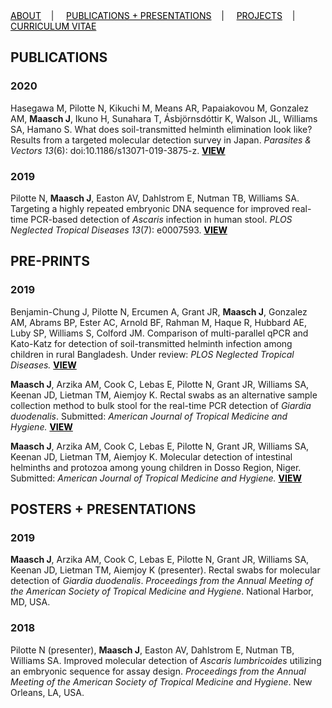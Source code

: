 <div class="topnav">
  <a href="about.html" style="color: rgb(0,0,0)"><font color="000000">ABOUT</font></a>&nbsp;&nbsp;&nbsp;&nbsp;|&nbsp;&nbsp;&nbsp;&nbsp;
  <a href="pubs.html" style="color: rgb(0,0,0)"><font color="000000">PUBLICATIONS + PRESENTATIONS</font></a>&nbsp;&nbsp;&nbsp;&nbsp;|&nbsp;&nbsp;&nbsp;&nbsp;
  <a href="projects.html" style="color: rgb(0,0,0)"><font color="000000">PROJECTS</font></a>&nbsp;&nbsp;&nbsp;&nbsp;|&nbsp;&nbsp;&nbsp;&nbsp;
    <a href="cv_01_2020.pdf" style="color: rgb(0,0,0)" target="_blank"><font color="000000">CURRICULUM VITAE</font></a> 
</div>

## PUBLICATIONS

### 2020

Hasegawa M, Pilotte N, Kikuchi M, Means AR, Papaiakovou M, Gonzalez AM, **Maasch J**, Ikuno H, Sunahara T, Ásbjörnsdóttir K, Walson JL, Williams SA, Hamano S. What does soil-transmitted helminth elimination look like? Results from a targeted molecular detection survey in Japan. *Parasites & Vectors 13*(6): doi:10.1186/s13071-019-3875-z. <b><a href="https://doi.org/10.1186/s13071-019-3875-z" style="color: rgb(0,0,0)" target="_blank"><font color="000000">VIEW</font></a></b> 

### 2019

Pilotte N, **Maasch J**, Easton AV, Dahlstrom E, Nutman TB, Williams SA. Targeting a highly repeated embryonic DNA sequence for improved real-time PCR-based detection of *Ascaris* infection in human stool. *PLOS Neglected Tropical Diseases 13*(7): e0007593.
<b><a href="https://doi.org/10.1371/journal.pntd.0007593" style="color: rgb(0,0,0)" target="_blank"><font color="000000">VIEW</font></a></b> 

## PRE-PRINTS

### 2019

Benjamin-Chung J, Pilotte N, Ercumen A, Grant JR, **Maasch J**, Gonzalez AM, Abrams BP, Ester AC, Arnold BF, Rahman M, Haque R, Hubbard AE, Luby SP, Williams S, Colford JM. Comparison of multi-parallel qPCR and Kato-Katz for detection of soil-transmitted helminth infection among children in rural Bangladesh. Under review: *PLOS Neglected Tropical Diseases.*
<b><a href="https://www.researchgate.net/publication/333020311_Comparison_of_multi-parallel_qPCR_and_Kato-Katz_for_detection_of_soil-transmitted_helminth_infection_among_children_in_rural_Bangladesh" style="color: rgb(0,0,0)" target="_blank"><font color="000000">VIEW</font></a></b> 

**Maasch J**, Arzika AM, Cook C, Lebas E, Pilotte N, Grant JR, Williams SA, Keenan JD, Lietman TM, Aiemjoy K. Rectal swabs as an alternative sample collection method to bulk stool for the real-time PCR detection of *Giardia duodenalis*. Submitted: *American Journal of Tropical Medicine and Hygiene.* <b><a href="https://github.com/jmaasch/giardia-swab-detection" style="color: rgb(0,0,0)" target="_blank"><font color="000000">VIEW</font></a></b> 

**Maasch J**, Arzika AM, Cook C, Lebas E, Pilotte N, Grant JR, Williams SA, Keenan JD, Lietman TM, Aiemjoy K. Molecular detection of intestinal helminths and protozoa among young children in Dosso Region, Niger. Submitted: *American Journal of Tropical Medicine and Hygiene.* <b><a href="https://github.com/jmaasch/parasite-epidemiology-dosso-region" style="color: rgb(0,0,0)" target="_blank"><font color="000000">VIEW</font></a></b> 

## POSTERS + PRESENTATIONS

### 2019

**Maasch J**, Arzika AM, Cook C, Lebas E, Pilotte N, Grant JR, Williams SA, Keenan JD, Lietman TM, Aiemjoy K (presenter). Rectal swabs for molecular detection of *Giardia duodenalis*. *Proceedings from the Annual Meeting of the American Society of Tropical Medicine and Hygiene*. National Harbor, MD, USA.

### 2018

Pilotte N (presenter), **Maasch J**, Easton AV, Dahlstrom E, Nutman TB, Williams SA. Improved molecular detection of *Ascaris lumbricoides* utilizing an embryonic sequence for assay design. *Proceedings from the Annual Meeting of the American Society of Tropical Medicine and Hygiene*. New Orleans, LA, USA.
